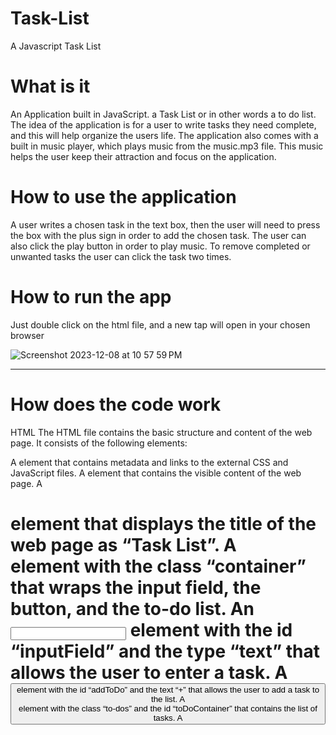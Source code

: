 # Task-List
A Javascript Task List

# What is it
An Application built in JavaScript. a Task List or in other words a to do list. 
The idea of the application is for a user to write tasks they need complete, and this will help organize the users life.
The application also comes with a built in music player, which plays music from the music.mp3 file. This music helps the user 
keep their attraction and focus on the application.

# How to use the application
A user writes a chosen task in the text box, then the user will need to press the box with the plus sign in order to add 
the chosen task. The user can also click the play button in order to play music. To remove completed or unwanted tasks the user
can click the task two times.

# How to run the app
Just double click on the html file, and a new tap will open in your chosen browser


![Screenshot 2023-12-08 at 10 57 59 PM](https://github.com/had2020/Task-List/assets/59424667/528ff575-0b17-4875-adb4-1f61bbf76924)


-----------------------------------------------------------
# How does the code work 

HTML
The HTML file contains the basic structure and content of the web page. It consists of the following elements:

A <head> element that contains metadata and links to the external CSS and JavaScript files.
A <body> element that contains the visible content of the web page.
A <h1> element that displays the title of the web page as “Task List”.
A <div> element with the class “container” that wraps the input field, the button, and the to-do list.
An <input> element with the id “inputField” and the type “text” that allows the user to enter a task.
A <button> element with the id “addToDo” and the text “+” that allows the user to add a task to the list.
A <div> element with the class “to-dos” and the id “toDoContainer” that contains the list of tasks.
A <script> element that links to the external JavaScript file that contains the logic of the application.
An <audio> element with the controls and autoplay attributes that plays a music file in the background. It has a <source> element that specifies the path and the type of the music file, and a fallback text for browsers that do not support the audio element.

---------------------------------------------------------------

CSS
The CSS file contains the styles of the web page. It consists of the following rules:

A rule that applies to the html and body elements and sets their width to 70% of the viewport width, centers them horizontally, uses a different font family, and sets the background color to a light gray.
A rule that applies to the element with the class “container” and sets its width to 70% of its parent element’s width.
A rule that applies to the element with the id “inputField” and sets its width to 60% of its parent element’s width, its height to 20% of its parent element’s height, removes the default border and outline, adds a custom border of 4 pixels solid red, sets the font size to 16 pixels, and aligns it vertically with the middle of its parent element.
A rule that applies to the element with the id “addToDo” and sets its height and width to 20% of its parent element’s height, adds a custom border of 4 pixels solid red, sets the font size to 18 pixels, and aligns it vertically with the middle of its parent element.
A rule that applies to the elements with the class “paragraph-styling” and removes the default margin, changes the cursor to a pointer, and sets the font size to 14 pixels.
A rule that applies to the element with the class “to-dos” and adds some margin on top of the element to create some space.
JavaScript
The JavaScript file contains the logic of the application. It consists of the following steps:

Get the elements by their ids and store them in variables: addToDoButton, toDoContainer, and inputField.
Add an event listener to the button that triggers a function when clicked. The function does the following:
Create a paragraph element and store it in a variable: paragraph.
Add the class “paragraph-styling” to the paragraph element.
Set the inner text of the paragraph element to the value of the input field.
Append the paragraph element to the to-do container element.
Clear the value of the input field.
Add an event listener to the paragraph element that triggers a function when clicked. The function does the following:
Add a line-through style to the paragraph element.
Add an event listener to the paragraph element that triggers a function when double-clicked. The function does the following:
Remove the paragraph element from the to-do container element.

-------------------------------------------------------------


https://github.com/had2020/Task-List/assets/59424667/ff9f6f16-d7c0-4d49-82fb-eb087b1f22e8

-------------------------------------------------------------
Have a Wonderful Day!
